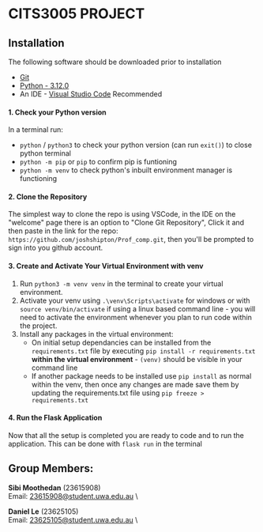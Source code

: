 # CITS3005 PROJECT

## Installation
The following software should be downloaded prior to installation
 * [Git](https://git-scm.com/downloads)
 * [Python - 3.12.0](https://www.python.org/downloads/)
 * An IDE - [Visual Studio Code](https://code.visualstudio.com/download) Recommended

#### 1. Check your Python version
In a terminal run:
 * `python` / `python3` to check your python version (can run `exit()`) to close python terminal
 * `python -m pip` or `pip` to confirm pip is funtioning
 * `python -m venv` to check python's inbuilt environment manager is functioning

#### 2. Clone the Repository
The simplest way to clone the repo is using VSCode, in the IDE on the "welcome" page there is an option to "Clone Git Repository",
Click it and then paste in the link for the repo: `https://github.com/joshshipton/Prof_comp.git`, then you'll be prompted to sign into you github account.

#### 3. Create and Activate Your Virtual Environment with venv
 1. Run `python3 -m venv venv` in the terminal to create your virtual environment. 
 2. Activate your venv using `.\venv\Scripts\activate` for windows or with `source venv/bin/activate` if using a linux based command line - you will need to activate the environment whenever you plan to run code within the project.
 3. Install any packages in the virtual environment:
     * On initial setup dependancies can be installed from the `requirements.txt` file by executing `pip install -r requirements.txt` __within the virtual environment__ - `(venv)` should be visible in your command line
     * If another package needs to be installed use `pip install` as normal within the venv, then once any changes are made save them by updating the requirements.txt file using `pip freeze > requirements.txt`

#### 4. Run the Flask Application
Now that all the setup is completed you are ready to code and to run the application. This can be done with `flask run` in the terminal

## Group Members:

__Sibi Moothedan__ (23615908) \
Email: 23615908@student.uwa.edu.au \

__Daniel Le__ (23625105) \
Email: 23625105@student.uwa.edu.au \
